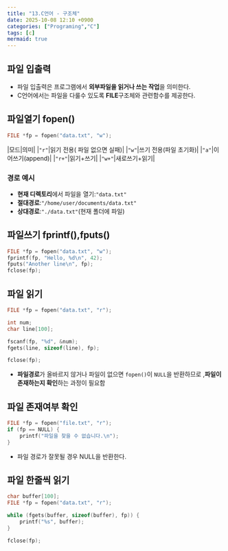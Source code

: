 ```yaml
---
title: "13.C언어 - 구조체"
date: 2025-10-08 12:10 +0900
categories: ["Programing","C"]
tags: [c]
mermaid: true
---
```

## 파일 입출력
- 파일 입출력은 프로그램에서 **외부파일을 읽거나 쓰는 작업**을 의미한다.
- C언어에서는 파일을 다룰수 있도록 **FILE**구조체와 관련함수를 제공한다.

## 파일열기 fopen()

```c
FILE *fp = fopen("data.txt", "w");
```
|모드|의미|
|`"r"`|읽기 전용( 파일 없으면 실패)|
|`"w"`|쓰기 전용(파일 초기화)|
|`"a"`|이어쓰기(append)|
|`"r+"`|읽기+쓰기|
|`"w+"`|새로쓰기+읽기|
### 경로 예시
- **현재 디렉토리**에서 파일을 열기:`"data.txt"`
- **절대경로**:`"/home/user/documents/data.txt"`
- **상대경로**:`"./data.txt"`(현재 폴더에 파일)

## 파일쓰기 fprintf(),fputs()
```c
FILE *fp = fopen("data.txt", "w");
fprintf(fp, "Hello, %d\n", 42);
fputs("Another line\n", fp);
fclose(fp);
```
## 파일 읽기
```c
FILE *fp = fopen("data.txt", "r");

int num;
char line[100];

fscanf(fp, "%d", &num);
fgets(line, sizeof(line), fp);

fclose(fp);
```
- **파일경로**가 올바르지 않거나 파일이 없으면 `fopen()`이 `NULL`을 반환하므로 ,**파일이 존재하는지 확인**하는 과정이 필요함

## 파일 존재여부 확인
```c
FILE *fp = fopen("file.txt", "r");
if (fp == NULL) {
    printf("파일을 찾을 수 없습니다.\n");
}

```
- 파일 경로가 잘못될 경우 NULL을 반환한다. 
## 파일 한줄씩 읽기
```c
char buffer[100];
FILE *fp = fopen("data.txt", "r");

while (fgets(buffer, sizeof(buffer), fp)) {
    printf("%s", buffer);
}

fclose(fp);
```
